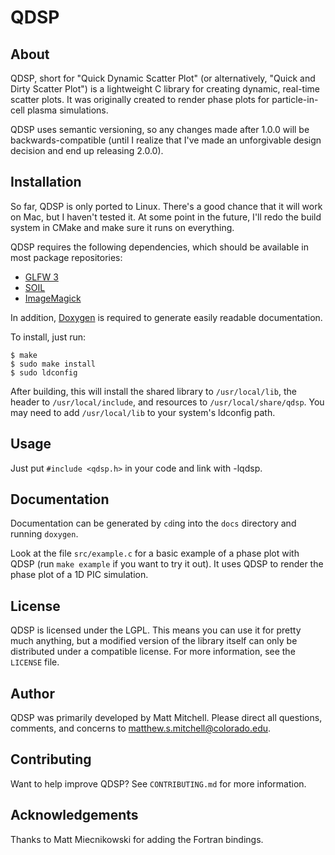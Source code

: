 # QDSP

## About

QDSP, short for "Quick Dynamic Scatter Plot" (or alternatively, "Quick and Dirty
Scatter Plot") is a lightweight C library for creating dynamic, real-time
scatter plots. It was originally created to render phase plots for
particle-in-cell plasma simulations.

QDSP uses semantic versioning, so any changes made after 1.0.0 will be
backwards-compatible (until I realize that I've made an unforgivable design
decision and end up releasing 2.0.0).

## Installation

So far, QDSP is only ported to Linux. There's a good chance that it will work on
Mac, but I haven't tested it. At some point in the future, I'll redo the build
system in CMake and make sure it runs on everything.

QDSP requires the following dependencies, which should be available in most
package repositories:

* [GLFW 3](http://www.glfw.org/docs/latest)
* [SOIL](http://www.lonesock.net/soil.html)
* [ImageMagick](http://www.imagemagick.org/script/index.php)

In addition, [Doxygen](http://www.doxygen.org) is required to generate easily
readable documentation.

To install, just run:

    $ make
    $ sudo make install
    $ sudo ldconfig

After building, this will install the shared library to `/usr/local/lib`, the
header to `/usr/local/include`, and resources to `/usr/local/share/qdsp`. You
may need to add `/usr/local/lib` to your system's ldconfig path.

## Usage

Just put `#include <qdsp.h>` in your code and link with -lqdsp.

## Documentation

Documentation can be generated by `cd`ing into the `docs` directory and running
`doxygen`.

Look at the file `src/example.c` for a basic example of a phase plot with QDSP
(run `make example` if you want to try it out). It uses QDSP to render the phase
plot of a 1D PIC simulation.

## License

QDSP is licensed under the LGPL. This means you can use it for pretty much
anything, but a modified version of the library itself can only be distributed
under a compatible license. For more information, see the `LICENSE` file.

## Author

QDSP was primarily developed by Matt Mitchell. Please direct all questions,
comments, and concerns to <matthew.s.mitchell@colorado.edu>.

## Contributing

Want to help improve QDSP? See `CONTRIBUTING.md` for more information.

## Acknowledgements

Thanks to Matt Miecnikowski for adding the Fortran bindings.
